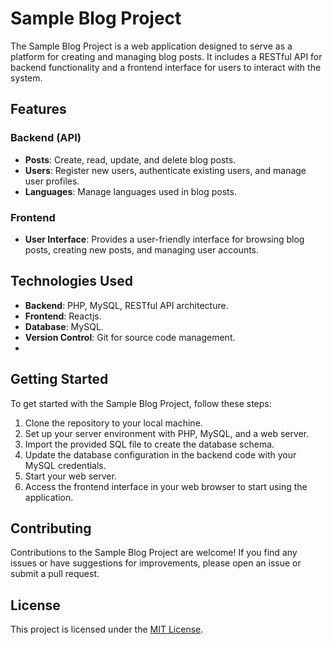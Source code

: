 # Sample Blog Project

The Sample Blog Project is a web application designed to serve as a platform for creating and managing blog posts. It includes a RESTful API for backend functionality and a frontend interface for users to interact with the system.

## Features

### Backend (API)

- **Posts**: Create, read, update, and delete blog posts.
- **Users**: Register new users, authenticate existing users, and manage user profiles.
- **Languages**: Manage languages used in blog posts.

### Frontend

- **User Interface**: Provides a user-friendly interface for browsing blog posts, creating new posts, and managing user accounts.

## Technologies Used

- **Backend**: PHP, MySQL, RESTful API architecture.
- **Frontend**: Reactjs.
- **Database**: MySQL.
- **Version Control**: Git for source code management.
- 
## Getting Started

To get started with the Sample Blog Project, follow these steps:

1. Clone the repository to your local machine.
2. Set up your server environment with PHP, MySQL, and a web server.
3. Import the provided SQL file to create the database schema.
4. Update the database configuration in the backend code with your MySQL credentials.
5. Start your web server.
6. Access the frontend interface in your web browser to start using the application.

## Contributing

Contributions to the Sample Blog Project are welcome! If you find any issues or have suggestions for improvements, please open an issue or submit a pull request.

## License

This project is licensed under the [MIT License](LICENSE).
